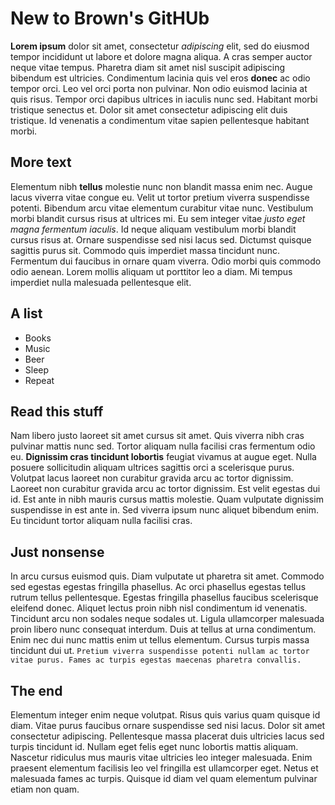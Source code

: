 # New to Brown's GitHUb

**Lorem ipsum** dolor sit amet, consectetur *adipiscing* elit, sed do eiusmod tempor incididunt ut labore et dolore magna aliqua. A cras semper auctor neque vitae tempus. Pharetra diam sit amet nisl suscipit adipiscing bibendum est ultricies. Condimentum lacinia quis vel eros **donec** ac odio tempor orci. Leo vel orci porta non pulvinar. Non odio euismod lacinia at quis risus. Tempor orci dapibus ultrices in iaculis nunc sed. Habitant morbi tristique senectus et. Dolor sit amet consectetur adipiscing elit duis tristique. Id venenatis a condimentum vitae sapien pellentesque habitant morbi.

## More text
Elementum nibh **tellus** molestie nunc non blandit massa enim nec. Augue lacus viverra vitae congue eu. Velit ut tortor pretium viverra suspendisse potenti. Bibendum arcu vitae elementum curabitur vitae nunc. Vestibulum morbi blandit cursus risus at ultrices mi. Eu sem integer vitae *justo eget magna fermentum iaculis*. Id neque aliquam vestibulum morbi blandit cursus risus at. Ornare suspendisse sed nisi lacus sed. Dictumst quisque sagittis purus sit. Commodo quis imperdiet massa tincidunt nunc. Fermentum dui faucibus in ornare quam viverra. Odio morbi quis commodo odio aenean. Lorem mollis aliquam ut porttitor leo a diam. Mi tempus imperdiet nulla malesuada pellentesque elit.

## A list
* Books
* Music
* Beer
* Sleep
* Repeat

## Read this stuff
Nam libero justo laoreet sit amet cursus sit amet. Quis viverra nibh cras pulvinar mattis nunc sed. Tortor aliquam nulla facilisi cras fermentum odio eu. **Dignissim cras tincidunt lobortis** feugiat vivamus at augue eget. Nulla posuere sollicitudin aliquam ultrices sagittis orci a scelerisque purus. Volutpat lacus laoreet non curabitur gravida arcu ac tortor dignissim. Laoreet non curabitur gravida arcu ac tortor dignissim. Est velit egestas dui id. Est ante in nibh mauris cursus mattis molestie. Quam vulputate dignissim suspendisse in est ante in. Sed viverra ipsum nunc aliquet bibendum enim. Eu tincidunt tortor aliquam nulla facilisi cras.

## Just nonsense
In arcu cursus euismod quis. Diam vulputate ut pharetra sit amet. Commodo sed egestas egestas fringilla phasellus. Ac orci phasellus egestas tellus rutrum tellus pellentesque. Egestas fringilla phasellus faucibus scelerisque eleifend donec. Aliquet lectus proin nibh nisl condimentum id venenatis. Tincidunt arcu non sodales neque sodales ut. Ligula ullamcorper malesuada proin libero nunc consequat interdum. Duis at tellus at urna condimentum. Enim nec dui nunc mattis enim ut tellus elementum. Cursus turpis massa tincidunt dui ut. ```Pretium viverra suspendisse potenti nullam ac tortor vitae purus. Fames ac turpis egestas maecenas pharetra convallis.```

## The end
Elementum integer enim neque volutpat. Risus quis varius quam quisque id diam. Vitae purus faucibus ornare suspendisse sed nisi lacus. Dolor sit amet consectetur adipiscing. Pellentesque massa placerat duis ultricies lacus sed turpis tincidunt id. Nullam eget felis eget nunc lobortis mattis aliquam. Nascetur ridiculus mus mauris vitae ultricies leo integer malesuada. Enim praesent elementum facilisis leo vel fringilla est ullamcorper eget. Netus et malesuada fames ac turpis. Quisque id diam vel quam elementum pulvinar etiam non quam.
